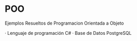 # POO
Ejemplos Resueltos de Programacion Orientada a Objeto

  · Lenguaje de programación C#
  · Base de Datos PostgreSQL
